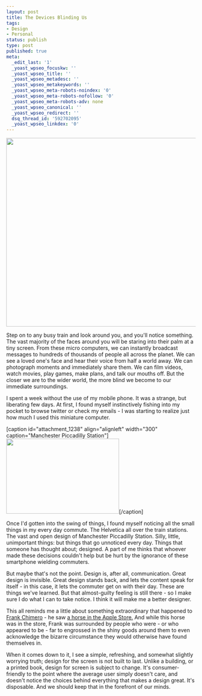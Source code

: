 ```yaml
---
layout: post
title: The Devices Blinding Us
tags:
- Design
- Personal
status: publish
type: post
published: true
meta:
  _edit_last: '1'
  _yoast_wpseo_focuskw: ''
  _yoast_wpseo_title: ''
  _yoast_wpseo_metadesc: ''
  _yoast_wpseo_metakeywords: ''
  _yoast_wpseo_meta-robots-noindex: '0'
  _yoast_wpseo_meta-robots-nofollow: '0'
  _yoast_wpseo_meta-robots-adv: none
  _yoast_wpseo_canonical: ''
  _yoast_wpseo_redirect: ''
  dsq_thread_id: '592702095'
  _yoast_wpseo_linkdex: '0'
---
```

<img class="aligncenter size-full wp-image-1236" title="Auditorio de Tenerife. Design on the screen isn't built to last." src="http://daneden.me/wp-content/uploads/2012/02/blind.jpg" alt="" width="1024" height="500" />

Step on to any busy train and look around you, and you'll notice something. The vast majority of the faces around you will be staring into their palm at a tiny screen. From these micro computers, we can instantly broadcast messages to hundreds of thousands of people all across the planet. We can see a loved one's face and hear their voice from half a world away. We can photograph moments and immediately share them. We can film videos, watch movies, play games, make plans, and talk our mouths off. But the closer we are to the wider world, the more blind we become to our immediate surroundings.

<!--more-->I spent a week without the use of my mobile phone. It was a strange, but liberating few days. At first, I found myself instinctively fishing into my pocket to browse twitter or check my emails - I was starting to realize just how much I used this miniature computer.

[caption id="attachment_1238" align="alignleft" width="300" caption="Manchester Piccadilly Station"]<a href="http://www.fullflow.com/casestudies/item/30/"><img class="size-medium wp-image-1238" title="Piccadilly Station" src="http://daneden.me/wp-content/uploads/2012/02/Piccadilly-Station-1-300x199.jpg" alt="" width="300" height="199" /></a>[/caption]

Once I'd gotten into the swing of things, I found myself noticing all the small things in my every day commute. The Helvetica all over the train stations. The vast and open design of Manchester Piccadilly Station. Silly, little, unimportant things: but things that go unnoticed every day. Things that someone has thought about; designed. A part of me thinks that whoever made these decisions couldn't help but be hurt by the ignorance of these smartphone wielding commuters.

But maybe that's not the point. Design is, after all, communication. Great design is invisible. Great design stands back, and lets the content speak for itself - in this case, it lets the commuter get on with their day. These are things we've learned. But that almost-guilty feeling is still there - so I make sure I do what I can to take notice. I think it will make me a better designer.

This all reminds me a little about something extraordinary that happened to <a href="http://twitter.com/fchimero">Frank Chimero</a> - he saw <a href="http://frankchimero.com/writing/2010/there-is-a-horse-in-the-apple-store/">a horse in the Apple Store.</a> And while this horse was in the store, Frank was surrounded by people who were - or who appeared to be - far to engrossed in the shiny goods around them to even acknowledge the bizarre circumstance they would otherwise have found themselves in.

When it comes down to it, I see a simple, refreshing, and somewhat slightly worrying truth; design for the screen is not built to last. Unlike a building, or a printed book, design for screen is subject to change. It's consumer-friendly to the point where the average user simply doesn't care, and doesn't notice the choices behind everything that makes a design great. It's disposable. And we should keep that in the forefront of our minds.
